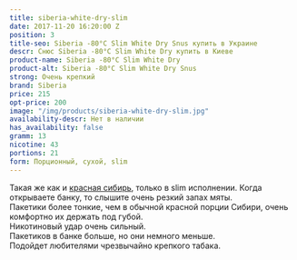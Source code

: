 ```yaml
---
title: siberia-white-dry-slim
date: 2017-11-20 16:20:00 Z
position: 3
title-seo: Siberia -80°C Slim White Dry Snus купить в Украине
descr: Снюс Siberia -80°C Slim White Dry купить в Киеве
product-name: Siberia -80°C Slim White Dry
product-alt: Siberia -80°C Slim White Dry Snus
strong: Очень крепкий
brand: Siberia
price: 215
opt-price: 200
image: "/img/products/siberia-white-dry-slim.jpg"
availability-descr: Нет в наличии
has_availability: false
gramm: 13
nicotine: 43
portions: 21
form: Порционный, сухой, slim
---
```


Такая же как и [красная сибирь](/siberia-white), только в slim исполнении. 
Когда открываете банку, то слышите очень резкий запах мяты.<br>
Пакетики  более тонкие, чем в обычной красной порции Сибири, очень комфортно их держать под губой.<br>
Никотиновый удар очень сильный.<br>
Пакетиков в банке больше, но они немного меньше.<br>
Подойдет любителями чрезвычайно крепкого табака.

